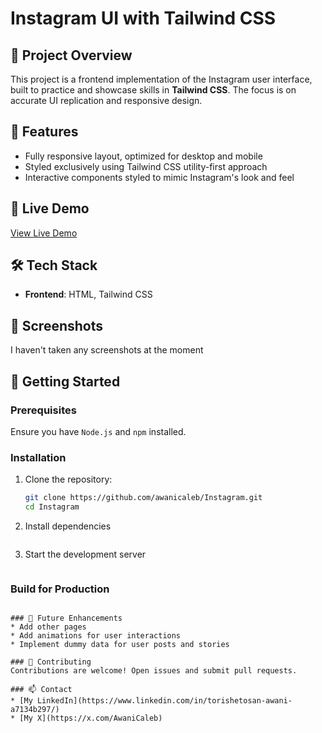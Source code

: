 # Instagram UI with Tailwind CSS

<!-- ![Instagram UI Screenshot](link-to-your-screenshot) -->

## 📌 Project Overview
This project is a frontend implementation of the Instagram user interface, built to practice and showcase skills in **Tailwind CSS**. The focus is on accurate UI replication and responsive design.

## 🚀 Features
- Fully responsive layout, optimized for desktop and mobile
- Styled exclusively using Tailwind CSS utility-first approach
- Interactive components styled to mimic Instagram's look and feel

## 🌟 Live Demo
[View Live Demo](https://awanicaleb.github.io/Instagram/)

## 🛠️ Tech Stack
- **Frontend**: HTML, Tailwind CSS
<!-- - **Build Tool**: Vite -->

## 📸 Screenshots
I haven't taken any screenshots at the moment
<!-- ![Homepage Screenshot](link-to-screenshot) -->

## 📄 Getting Started
### Prerequisites
Ensure you have `Node.js` and `npm` installed.

### Installation
1. Clone the repository:
   ```bash
   git clone https://github.com/awanicaleb/Instagram.git
   cd Instagram

2. Install dependencies
    ``` npm install

3. Start the development server
    ``` npm run dev

### Build for Production
``` npm run build

### 📝 Future Enhancements
* Add other pages
* Add animations for user interactions
* Implement dummy data for user posts and stories

### 🤝 Contributing
Contributions are welcome! Open issues and submit pull requests.

### 📫 Contact
* [My LinkedIn](https://www.linkedin.com/in/torishetosan-awani-a7134b297/)
* [My X](https://x.com/AwaniCaleb)
